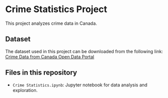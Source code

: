 # Crime Statistics Project

This project analyzes crime data in Canada.

## Dataset

The dataset used in this project can be downloaded from the following link:
[Crime Data from Canada Open Data Portal](https://open.canada.ca/data/dataset/b48e67b9-e195-488b-b404-354fc11148f8)

## Files in this repository

- `Crime Statistics.ipynb`: Jupyter notebook for data analysis and exploration.
